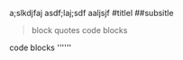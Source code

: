 a;slkdjfaj
asdf;laj;sdf
aaljsjf
#titlel
##subsitle
> block quotes
code blocks

code blocks
''''''
``````
